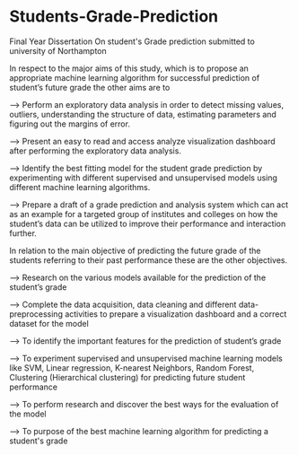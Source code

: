 # Students-Grade-Prediction
Final Year Dissertation On student's Grade prediction submitted to university of Northampton

In respect to the major aims of this study, which is to propose an appropriate machine learning 
algorithm for successful prediction of student’s future grade the other aims are to

--> Perform an exploratory data analysis in order to detect missing values, outliers, 
understanding the structure of data, estimating parameters and figuring out the margins of 
error.

--> Present an easy to read and access analyze visualization dashboard after performing the 
exploratory data analysis.

--> Identify the best fitting model for the student grade prediction by experimenting with 
different supervised and unsupervised models using different machine learning algorithms.

--> Prepare a draft of a grade prediction and analysis system which can act as an example for 
a targeted group of institutes and colleges on how the student’s data can be utilized to 
improve their performance and interaction further.

In relation to the main objective of predicting the future grade of the students referring to their past 
performance these are the other objectives.

--> Research on the various models available for the prediction of the student’s grade

--> Complete the data acquisition, data cleaning and different data-preprocessing activities to 
prepare a visualization dashboard and a correct dataset for the model

--> To identify the important features for the prediction of student’s grade

--> To experiment supervised and unsupervised machine learning models like SVM, Linear 
regression, K-nearest Neighbors, Random Forest, Clustering (Hierarchical clustering) for 
predicting future student performance

--> To perform research and discover the best ways for the evaluation of the model

--> To purpose of the best machine learning algorithm for predicting a student's grade

